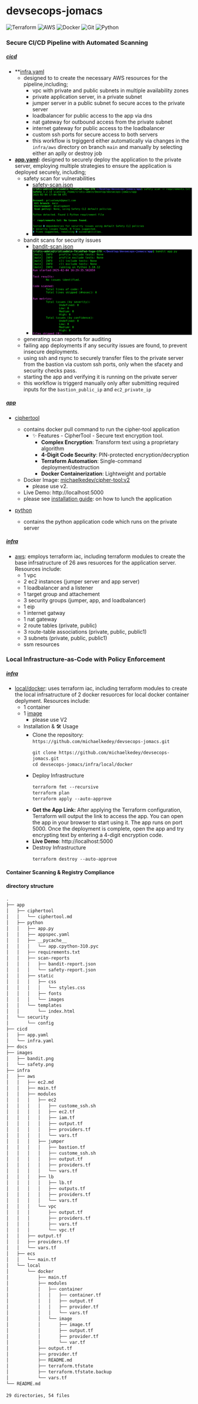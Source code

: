 # devsecops-jomacs

![Terraform](https://img.shields.io/badge/Terraform-7B42BC?style=for-the-badge&logo=terraform)
![AWS](https://img.shields.io/badge/AWS-232F3E?style=for-the-badge&logo=amazon-aws)
![Docker](https://img.shields.io/badge/Docker-2496ED?style=for-the-badge&logo=docker)
![Git](https://img.shields.io/badge/Git-F05032?style=for-the-badge&logo=git)
![Python](https://img.shields.io/badge/Python-3776AB?style=for-the-badge&logo=python)

### Secure CI/CD Pipeline with Automated Scanning

##### [cicd](./cicd/)
- **[infra.yaml](./cicd/infra.yaml)
  - designed to to create the necessary AWS resources for the pipeline,including;
      * vpc with private and public subnets in multiple availability zones
      * private application server, in a private subnet
      * jumper server in a public subnet fo secure acces to the private server
      * loadbalancer for public access to the app via dns
      * nat gateway for outbound access from the private subnet
      * internet gateway for public access to the loadbalancer
      * custom ssh ports for secure access to both servers
    * this workflow is trgiggerd either automatically via changes in the `infra/aws` directory on branch `main` and manually by selecting either an aplly or destroy job
- **[app.yaml](./cicd/app.yaml):** designed to securely deploy the application to the private server, employing multiple strategies to ensure the application is deployed securely, including;
    * safety scan for vulnerabilities 
        * [safety-scan.json](./app/python/scan-reports/safety-report.json)
        * ![safety scan](./images/safety.png)
    * bandit scans for security issues
        * [bandit-scan.json](./app/python/scan-reports/bandit-report.json)
        * ![bandit report](./images/bandit.png)
    * generating scan reports for auditing
    * failing app deployments if any security issues are found, to prevent insecure deployments.
    * using ssh and rsync to securely transfer files to the private server from the bastion via custom ssh ports, only when the sfacety and security checks pass.
    * starting the app and verifying it is running on the private server
    * this workflow is triggerd manually only after submitting required inputs for the `bastion_public_ip` and `ec2_private_ip`

##### [app](./app/)
- [ciphertool](./app/ciphertool/ciphertool.md)
    * contains docker pull command to run the cipher-tool application
      * ✨ Features - CipherTool - Secure text encryption tool. 
        *   **Complex Encryption**: Transform text using a proprietary algorithm
        *   **4-Digit Code Security**: PIN-protected encryption/decryption
        *   **Terraform Automation**: Single-command deployment/destruction
        *   **Docker Containerization**: Lightweight and portable 
    * Docker Image: [michaelkedey/cipher-tool:v2](https://hub.docker.com/r/michaelkedey/cipher-tool/tags)
        - please use v2.
    * Live Demo: http://localhost:5000
    * please see [installation guide](./infra/local/docker/README.md): on how to lunch the application

- [python](./app/python/)
    * contains the python application code which runs on the private server

##### [infra](./infra/)
- [aws](./infra/aws/): employs terraform iac, including terraform modules to create the base infrsatructure of 26 aws resuorces for the application server. Resources include:
    * 1 vpc
    * 2 ec2 instances (jumper server and app server)
    * 1 loadbalancer and a listener
    * 1 target group and attachement
    * 3 security groups (jumper, app, and loadbalancer)
    * 1 eip
    * 1 internet gatway
    * 1 nat gateway
    * 2 route tables (private, public)
    * 3 route-table associations (private, public, public1)
    * 3 subnets (private, public, public1)
    * ssm resources
  
### Local Infrastructure-as-Code with Policy Enforcement
##### [infra](./infra/)
- [local/docker](./infra/local/docker/): uses terraform iac, including terraform modules to create the local infrsatructure of 2 docker resuorces for local docker container deplyment. Resources include:
    * 1 container
    * 1 [image](https://hub.docker.com/r/michaelkedey/cipher-tool/tags)
      * please use V2
    * Installation & 🛠️ Usage
      - Clone the repository: `https://github.com/michaelkedey/devsecops-jomacs.git`
          ```
          git clone https://github.com/michaelkedey/devsecops-jomacs.git
          cd devsecops-jomacs/infra/local/docker
          ```
      - Deploy Infrastructure
          ```
          terraform fmt --recursive    
          terraform plan     
          terraform apply --auto-approve
          ```
      - **Get the App Link:** After applying the Terraform configuration, Terraform will output the link to access the app. You can open the app in your browser to start using it. The app runs on port 5000. Once the deployment is complete, open the app and try encrypting text by entering a 4-digit encryption code.
      - **Live Demo**: http://localhost:5000
      - Destroy Infrastructure
        ```
        terraform destroy --auto-approve
        ```
#### Container Scanning & Registry Compliance

#### directory structure
```plaintext
.
├── app
│   ├── ciphertool
│   │   └── ciphertool.md
│   ├── python
│   │   ├── app.py
│   │   ├── appspec.yaml
│   │   ├── __pycache__
│   │   │   └── app.cpython-310.pyc
│   │   ├── requirements.txt
│   │   ├── scan-reports
│   │   │   ├── bandit-report.json
│   │   │   └── safety-report.json
│   │   ├── static
│   │   │   ├── css
│   │   │   │   └── styles.css
│   │   │   ├── fonts
│   │   │   └── images
│   │   └── templates
│   │       └── index.html
│   └── security
│       └── config
├── cicd
│   ├── app.yaml
│   └── infra.yaml
├── docs
├── images
│   ├── bandit.png
│   └── safety.png
├── infra
│   ├── aws
│   │   ├── ec2.md
│   │   ├── main.tf
│   │   ├── modules
│   │   │   ├── ec2
│   │   │   │   ├── custome_ssh.sh
│   │   │   │   ├── ec2.tf
│   │   │   │   ├── iam.tf
│   │   │   │   ├── output.tf
│   │   │   │   ├── providers.tf
│   │   │   │   └── vars.tf
│   │   │   ├── jumper
│   │   │   │   ├── bastion.tf
│   │   │   │   ├── custome_ssh.sh
│   │   │   │   ├── output.tf
│   │   │   │   ├── providers.tf
│   │   │   │   └── vars.tf
│   │   │   ├── lb
│   │   │   │   ├── lb.tf
│   │   │   │   ├── outputs.tf
│   │   │   │   ├── providers.tf
│   │   │   │   └── vars.tf
│   │   │   └── vpc
│   │   │       ├── output.tf
│   │   │       ├── providers.tf
│   │   │       ├── vars.tf
│   │   │       └── vpc.tf
│   │   ├── output.tf
│   │   ├── providers.tf
│   │   └── vars.tf
│   ├── ecs
│   │   └── main.tf
│   └── local
│       └── docker
│           ├── main.tf
│           ├── modules
│           │   ├── container
│           │   │   ├── container.tf
│           │   │   ├── output.tf
│           │   │   ├── provider.tf
│           │   │   └── vars.tf
│           │   └── image
│           │       ├── image.tf
│           │       ├── output.tf
│           │       ├── provider.tf
│           │       └── var.tf
│           ├── output.tf
│           ├── provider.tf
│           ├── README.md
│           ├── terraform.tfstate
│           ├── terraform.tfstate.backup
│           └── vars.tf
└── README.md

29 directories, 54 files
```
